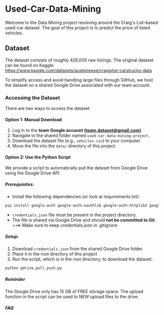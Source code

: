 # Used-Car-Data-Mining

Welcome to the Data Mining project revolving around the Craig's List-based used-car dataset. The goal of this project is to predict the price of listed vehicles.

## Dataset

The dataset consists of roughly 426,000 raw listings. The original dataset can be found on Kaggle:  
https://www.kaggle.com/datasets/austinreese/craigslist-carstrucks-data

To simplify access and avoid handling large files through GitHub, we host the dataset on a shared Google Drive associated with our team account.

### Accessing the Dataset

There are two ways to access the dataset:

#### **Option 1: Manual Download**

1. Log in to the **team Google account (team.dataset@gmail.com)**.
2. Navigate to the shared folder named `used-car-data-mining-project`.
3. Download the dataset file (e.g., `vehicles.csv`) to your computer.
4. Move the file into the `data/` directory of this project.

#### **Option 2: Use the Python Script**

We provide a script to automatically pull the dataset from Google Drive using the Google Drive API.

##### Prerequisites:

- Install the following dependencies (or look at requirements.txt):

```bash
pip install google-auth google-auth-oauthlib google-auth-httplib2 google-api-python-client httplib2
```

- `credentials.json` file must be present in the project directory.
- The file is shared via Google Drive and should **not be committed to Git**.
  ===> Make sure to keep credentials.json in .gitignore

##### Setup:

1. Download `credentials.json` from the shared Google Drive folder.
2. Place it in the root directory of this project
3. Run the script, which is in the root directory, to download the dataset:

```bash
python gdrive_pull_push.py
```

##### Reminder

The Google Drive only has 15 GB of FREE storage space. The upload function in the script can be used to NEW upload files to the drive.

##### FAQ
